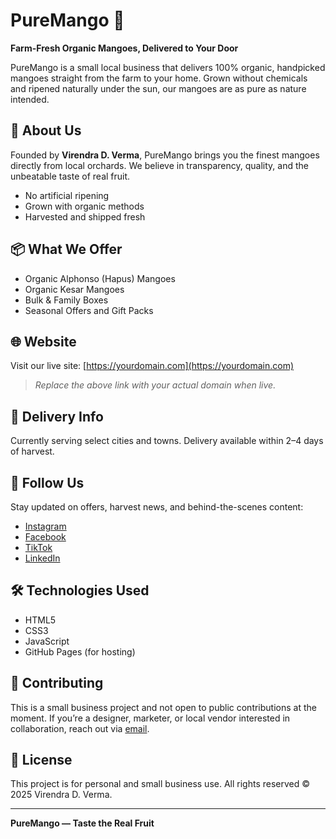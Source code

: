 # PureMango 🍋

**Farm-Fresh Organic Mangoes, Delivered to Your Door**

PureMango is a small local business that delivers 100% organic, handpicked mangoes straight from the farm to your home. Grown without chemicals and ripened naturally under the sun, our mangoes are as pure as nature intended.

## 🌱 About Us

Founded by **Virendra D. Verma**, PureMango brings you the finest mangoes directly from local orchards. We believe in transparency, quality, and the unbeatable taste of real fruit.

- No artificial ripening
- Grown with organic methods
- Harvested and shipped fresh

## 📦 What We Offer

- Organic Alphonso (Hapus) Mangoes
- Organic Kesar Mangoes
- Bulk & Family Boxes
- Seasonal Offers and Gift Packs

## 🌐 Website

Visit our live site: [https://yourdomain.com](https://yourdomain.com)

> *Replace the above link with your actual domain when live.*

## 🚚 Delivery Info

Currently serving select cities and towns. Delivery available within 2–4 days of harvest.

## 📱 Follow Us

Stay updated on offers, harvest news, and behind-the-scenes content:

- [Instagram](https://instagram.com/yourhandle)
- [Facebook](https://facebook.com/yourhandle)
- [TikTok](https://tiktok.com/@yourhandle)
- [LinkedIn](https://linkedin.com/in/virendradverma)

## 🛠️ Technologies Used

- HTML5
- CSS3
- JavaScript
- GitHub Pages (for hosting)

## 🤝 Contributing

This is a small business project and not open to public contributions at the moment. If you’re a designer, marketer, or local vendor interested in collaboration, reach out via [email](mailto:youremail@example.com).

## 📄 License

This project is for personal and small business use. All rights reserved © 2025 Virendra D. Verma.

---

**PureMango — Taste the Real Fruit**